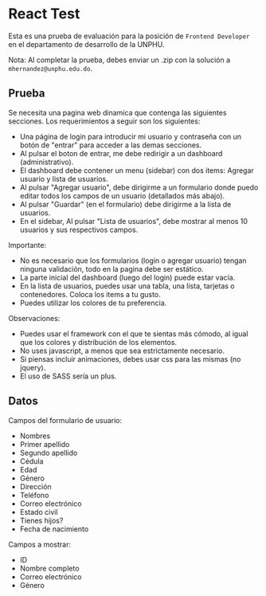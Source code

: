 # React Test

Esta es una prueba de evaluación para la posición de `Frontend Developer` en el departamento de desarrollo de la UNPHU.

Nota: Al completar la prueba, debes enviar un .zip con la solución a `mhernandez@unphu.edu.do`.

## Prueba

Se necesita una pagina web dinamica que contenga las siguientes secciones. Los requerimientos a seguir son los siguientes:

* Una página de login para introducir mi usuario y contraseña con un botón de "entrar" para acceder a las demas secciones.
* Al pulsar el boton de entrar, me debe redirigir a un dashboard (administrativo).
* El dashboard debe contener un menu (sidebar) con dos items: Agregar usuario y lista de usuarios.
* Al pulsar "Agregar usuario", debe dirigirme a un formulario donde puedo editar todos los campos de un usuario (detallados más abajo).
* Al pulsar "Guardar" (en el formulario) debe dirigirme a la lista de usuarios.
* En el sidebar, Al pulsar "Lista de usuarios", debe mostrar al menos 10 usuarios y sus respectivos campos.

Importante:
* No es necesario que los formularios (login o agregar usuario) tengan ninguna validación, todo en la pagina debe ser estático.
* La parte inicial del dashboard (luego del login) puede estar vacía.
* En la lista de usuarios, puedes usar una tabla, una lista, tarjetas o contenedores. Coloca los items a tu gusto.
* Puedes utilizar los colores de tu preferencia.

Observaciones:
* Puedes usar el framework con el que te sientas más cómodo, al igual que los colores y distribución de los elementos.
* No uses javascript, a menos que sea estrictamente necesario.
* Si piensas incluir animaciones, debes usar css para las mismas (no jquery).
* El uso de SASS sería un plus.

## Datos

Campos del formulario de usuario:
* Nombres
* Primer apellido
* Segundo apellido
* Cédula
* Edad
* Género
* Dirección
* Teléfono
* Correo electrónico
* Estado civil
* Tienes hijos?
* Fecha de nacimiento

Campos a mostrar:
* ID
* Nombre completo
* Correo electrónico
* Género
